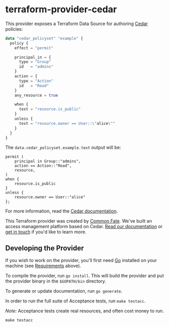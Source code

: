 # terraform-provider-cedar

This provider exposes a Terraform Data Source for authoring [Cedar](https://cedarpolicy.com) policies:

```terraform
data "cedar_policyset" "example" {
  policy {
    effect = "permit"

    principal_in = {
      type = "Group"
      id   = "admins"
    }
    action = {
      type = "Action"
      id   = "Read"
    }
    any_resource = true

    when {
      text = "resource.is_public"
    }
    unless {
      text = "resource.owner == User::\"alice\""
    }
  }
}
```

The `data.cedar_policyset.example.text` output will be:

```
permit (
    principal in Group::"admins",
    action == Action::"Read",
    resource,
)
when {
    resource.is_public
}
unless {
    resource.owner == User::"alice"
};
```

For more information, read the [Cedar documentation](https://docs.cedarpolicy.com).

This Terraform provider was created by [Common Fate](https://commonfate.io). We've built an access management platform based on Cedar. [Read our documentation](https://docs.commonfate.io) or [get in touch](mailto:hello@commonfate.io) if you'd like to learn more.

## Developing the Provider

If you wish to work on the provider, you'll first need [Go](http://www.golang.org) installed on your machine (see [Requirements](#requirements) above).

To compile the provider, run `go install`. This will build the provider and put the provider binary in the `$GOPATH/bin` directory.

To generate or update documentation, run `go generate`.

In order to run the full suite of Acceptance tests, run `make testacc`.

*Note:* Acceptance tests create real resources, and often cost money to run.

```shell
make testacc
```
